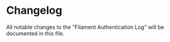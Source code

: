 # Changelog

All notable changes to the "Filament Authentication Log" will be documented in this file.
